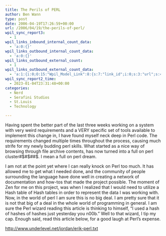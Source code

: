 ```yaml
---
title: The Perils of PERL
author: Ben Wann
type: post
date: 2006-04-19T17:26:59+00:00
url: /2006/04/19/the-perils-of-perl/
wpil_sync_report3:
  - 1
wpil_links_inbound_internal_count_data:
  - 'a:0:{}'
wpil_links_outbound_internal_count_data:
  - 'a:0:{}'
wpil_links_outbound_external_count:
  - 1
wpil_links_outbound_external_count_data:
  - 'a:1:{i:0;O:15:"Wpil_Model_Link":8:{s:7:"link_id";i:0;s:3:"url";s:46:"http://www.underlevel.net/jordan/erik-perl.txt";s:4:"host";s:14:"underlevel.net";s:8:"internal";b:0;s:4:"post";N;s:6:"anchor";s:46:"http://www.underlevel.net/jordan/erik-perl.txt";s:15:"added_by_plugin";b:0;s:8:"location";s:7:"content";}}'
wpil_sync_report2_time:
  - 2023-01-04T23:31:48+00:00
categories:
  - Nerd
  - Serafini Studios
  - St.Louis
  - Technology

---
```

Having spent the better part of the last three weeks working on a system with very weird requirements and a VERY specific set of tools available to implement this change in, I have found myself neck deep in Perl code. The requirements changed multiple times throughout the process, causing much strife for my newly budding perl skills. What started as a nice way of browsing through file archive contents, has now turned into a full on perl cluster#$#$##$. I mean a full on perl dream.

I am not at the point yet where I can really knock on Perl too much. It has allowed me to get what I needed done, and the community of people surrounding the language have done well in creating a network of documentation and how-tos that made the project possible. The moment of Zen for me on this project, was when I realized that I would need to utilize a Hash table of Hash tables in order to represent the data I was working with. Now, in the world of perl I am sure this is no big deal. I am pretty sure that it is not that big of a deal in the whole world of programming in general. I am sure the Perl wizard reading this article is thinking to himself, &#8220;I used a hash of hashes of hashes just yesterday you n00b.&#8221; Well to that wizard, I tip my cap. Enough said, read this article below, for a good laugh at Perl&#8217;s expense.

<http://www.underlevel.net/jordan/erik-perl.txt></p> 

<!--b0dd5d50d9bdb2c39c4ed2e6387105e6--></p> 

<!--ce12ff009460e41049b373f1f5d65c84-->

<!--19c83ae8b5a711a572bfa32fd12fcba2-->